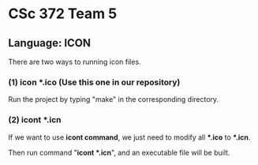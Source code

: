 # CSc 372 Team 5

## Language: ICON

There are two ways to running icon files.

### (1) **icon \*.ico** (Use this one in our repository)

Run the project by typing "make" in the corresponding directory.

### (2) **icont \*.icn**

If we want to use **icont command**, we just need to modify all **\*.ico** to **\*.icn**.

Then run command "**icont \*.icn**", and an executable file will be built.



